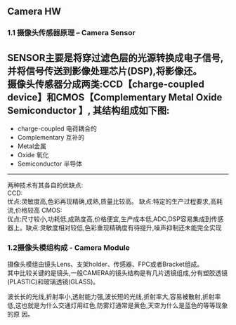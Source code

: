 ## Camera HW
### 1.1 摄像头传感器原理 – Camera Sensor
SENSOR主要是将穿过滤色层的光源转换成电子信号,并将信号传送到影像处理芯片(DSP),将影像还。</br>
摄像头传感器分成两类:CCD【charge-coupled device】和CMOS【Complementary Metal Oxide Semiconductor 】, 其结构组成如下图:</br>
----
- charge-coupled 电荷耦合的
- Complementary 互补的
- Metal金属
- Oxide 氧化
- Semiconductor 半导体
----
两种技术有其各自的优缺点:</br>
CCD:</br>
优点:灵敏度高,色彩再现精确,成熟,质量比较高。 缺点:特定的生产过程要求,高耗流,价格较高
CMOS:</br>
优点:尺寸较小,功耗低,成熟度高,价格便宜,生产成本低,ADC,DSP容易集成到传感器上。缺点:灵敏度相对较低,色彩重现精确度有待提升,噪声抑制还未能完全实现

### 1.2摄像头模组构成 - Camera Module
摄像头模组由镜头Lens、支架holder、传感器、FPC或者Bracket组成。</br>
其中比较关键的是镜头,一般CAMERA的镜头结构是有几片透镜组成,分有塑胶透镜(PLASTIC)和玻璃透镜(GLASS)。</br>

波长长的光线,折射率小,透射能力强,波长短的光线,折射率大,容易被散射,折射率
低,这也就是为什么交通灯用红色,防雾灯通常是黄色,天空为什么是蓝色的等等现象的原
因。
